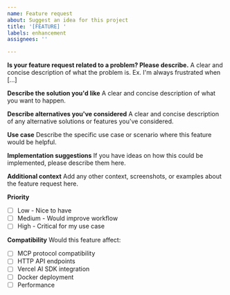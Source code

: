 ```yaml
---
name: Feature request
about: Suggest an idea for this project
title: '[FEATURE] '
labels: enhancement
assignees: ''

---
```


**Is your feature request related to a problem? Please describe.**
A clear and concise description of what the problem is. Ex. I'm always frustrated when [...]

**Describe the solution you'd like**
A clear and concise description of what you want to happen.

**Describe alternatives you've considered**
A clear and concise description of any alternative solutions or features you've considered.

**Use case**
Describe the specific use case or scenario where this feature would be helpful.

**Implementation suggestions**
If you have ideas on how this could be implemented, please describe them here.

**Additional context**
Add any other context, screenshots, or examples about the feature request here.

**Priority**
- [ ] Low - Nice to have
- [ ] Medium - Would improve workflow
- [ ] High - Critical for my use case

**Compatibility**
Would this feature affect:
- [ ] MCP protocol compatibility
- [ ] HTTP API endpoints
- [ ] Vercel AI SDK integration
- [ ] Docker deployment
- [ ] Performance